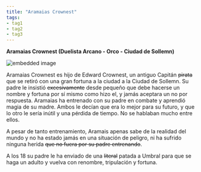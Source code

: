 ```yaml
---
title: "Aramaias Crownest"
tags:
- tag1
- tag2
- tag3
---
```


**Aramaias Crownest (Duelista Arcano - Orco - Ciudad de Sollemn)**

![embedded image](https://assets.legendkeeper.com/c6dd55b2-4753-4b10-b1c9-e3ab2326ab88.jpg "Attachment")

Aramaias Crownest es hijo de Edward Crownest, un antiguo Capitán ~~pirata~~ que se retiró con una gran fortuna a la ciudad a la Ciudad de Sollemn. Su padre le insistió ~~excesivamente~~ desde pequeño que debe hacerse un nombre y fortuna por sí mismo como hizo el, y jamás aceptara un no por respuesta. Aramaias ha entrenado con su padre en combate y aprendió magia de su madre. Ambos le decían que era lo mejor para su futuro, y que lo otro le sería inútil y una pérdida de tiempo. No se hablaban mucho entre ellos.

A pesar de tanto entrenamiento, Aramais apenas sabe de la realidad del mundo y no ha estado jamás en una situación de peligro, ni ha sufrido ninguna herida ~~que no fuera por su padre entrenando~~.

A los 18 su padre le ha enviado de una ~~literal~~ patada a Umbral para que se haga un adulto y vuelva con renombre, tripulación y fortuna.